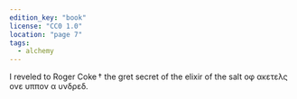 ```yaml
---
edition_key: "book"
license: "CC0 1.0"
location: "page 7"
tags:
  - alchemy
---
```

I reveled to Roger Coke † the gret secret of the elixir
of the salt οφ ακετελς ονε υππον α υνδρεδ.
